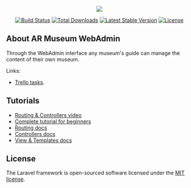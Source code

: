 <p align="center"><img src="https://laravel.com/assets/img/components/logo-laravel.svg"></p>

<p align="center">
<a href="https://travis-ci.org/laravel/framework"><img src="https://travis-ci.org/laravel/framework.svg" alt="Build Status"></a>
<a href="https://packagist.org/packages/laravel/framework"><img src="https://poser.pugx.org/laravel/framework/d/total.svg" alt="Total Downloads"></a>
<a href="https://packagist.org/packages/laravel/framework"><img src="https://poser.pugx.org/laravel/framework/v/stable.svg" alt="Latest Stable Version"></a>
<a href="https://packagist.org/packages/laravel/framework"><img src="https://poser.pugx.org/laravel/framework/license.svg" alt="License"></a>
</p>

## About AR Museum WebAdmin
Through the WebAdmin interface any museum's guide can manage the content of their own museum.

Links:

- [Trello tasks](https://trello.com/b/TTyUT0Q5).


## Tutorials
- [Routing & Controllers video](https://www.youtube.com/watch?v=gx4q5Nnw9eY)
- [Complete tutorial for beginners](https://www.youtube.com/watch?v=a8ZpAf_tNh0&list=PL3ZhWMazGi9IYymniZgqwnYuPFDvaEHJb)
- [Routing docs](https://laravel.com/docs/5.3/routing)
- [Controllers docs](https://laravel.com/docs/5.3/controllers)
- [View & Templates docs](https://laravel.com/docs/5.3/views)

## License

The Laravel framework is open-sourced software licensed under the [MIT license](http://opensource.org/licenses/MIT).
